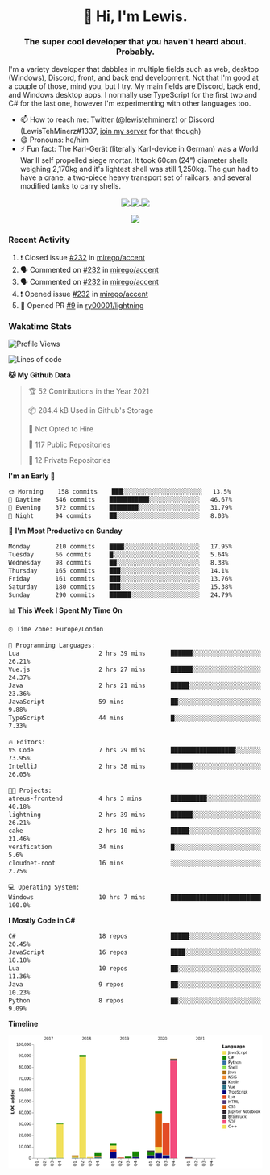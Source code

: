<h1 align="center">👋 Hi, I'm Lewis.</h1>
<h3 align="center">The super cool developer that you haven't heard about. Probably.</h3>

I'm a variety developer that dabbles in multiple fields such as web, desktop (Windows), Discord, front, and back end development. Not that I'm good at a couple of those, mind you, but I try. My main fields are Discord, back end, and Windows desktop apps. I normally use TypeScript for the first two and C# for the last one, however I'm experimenting with other languages too.

- 📫 How to reach me: Twitter ([@lewistehminerz](https://twitter.com/lewistehminerz)) or Discord (LewisTehMinerz#1337, [join my server](https://discord.gg/XnUh7JB) for that though)
- 😄 Pronouns: he/him
- ⚡ Fun fact: The Karl-Gerät (literally Karl-device in German) was a World War II self propelled siege mortar. It took 60cm (24") diameter shells weighing 2,170kg and it's lightest shell was still 1,250kg. The gun had to have a crane, a two-piece heavy transport set of railcars, and several modified tanks to carry shells.

<p align="center">
  <a href="https://github.com/anuraghazra/github-readme-stats">
    <img align="center" src="https://github-readme-stats.vercel.app/api?username=LewisTehMinerz&count_private=true&show_icons=true&theme=gruvbox">
  </a>
  <a href="https://github.com/anuraghazra/github-readme-stats">
    <img align="center" src="https://github-readme-stats.vercel.app/api/top-langs?username=LewisTehMinerz&layout=compact&theme=gruvbox">
  </a>
  <a href="https://github.com/anuraghazra/github-readme-stats">
    <img align="center" src="https://github-readme-stats.vercel.app/api/wakatime?username=LewisTehMinerz&layout=compact&theme=gruvbox">
  </a>
</p>

<p align="center">
  <a href="https://github.com/ryo-ma/github-profile-trophy">
    <img align="center" src="https://github-profile-trophy.vercel.app/?username=ryo-ma&theme=gruvbox">
  </a>
</p>

### Recent Activity
<!--START_SECTION:activity-->
1. ❗️ Closed issue [#232](https://github.com/mirego/accent/issues/232) in [mirego/accent](https://github.com/mirego/accent)
2. 🗣 Commented on [#232](https://github.com/mirego/accent/issues/232) in [mirego/accent](https://github.com/mirego/accent)
3. 🗣 Commented on [#232](https://github.com/mirego/accent/issues/232) in [mirego/accent](https://github.com/mirego/accent)
4. ❗️ Opened issue [#232](https://github.com/mirego/accent/issues/232) in [mirego/accent](https://github.com/mirego/accent)
5. 💪 Opened PR [#9](https://github.com/ry00001/lightning/pull/9) in [ry00001/lightning](https://github.com/ry00001/lightning)
<!--END_SECTION:activity-->

### Wakatime Stats
<!--START_SECTION:waka-->
![Profile Views](http://img.shields.io/badge/Profile%20Views-20-blue)

![Lines of code](https://img.shields.io/badge/From%20Hello%20World%20I%27ve%20Written-318842%20lines%20of%20code-blue)

**🐱 My Github Data** 

> 🏆 52 Contributions in the Year 2021
 > 
> 📦 284.4 kB Used in Github's Storage 
 > 
> 🚫 Not Opted to Hire
 > 
> 📜 117 Public Repositories 
 > 
> 🔑 12 Private Repositories  
 > 
**I'm an Early 🐤** 

```text
🌞 Morning    158 commits    ███░░░░░░░░░░░░░░░░░░░░░░   13.5% 
🌆 Daytime    546 commits    ███████████░░░░░░░░░░░░░░   46.67% 
🌃 Evening    372 commits    ████████░░░░░░░░░░░░░░░░░   31.79% 
🌙 Night      94 commits     ██░░░░░░░░░░░░░░░░░░░░░░░   8.03%

```
📅 **I'm Most Productive on Sunday** 

```text
Monday       210 commits    ████░░░░░░░░░░░░░░░░░░░░░   17.95% 
Tuesday      66 commits     █░░░░░░░░░░░░░░░░░░░░░░░░   5.64% 
Wednesday    98 commits     ██░░░░░░░░░░░░░░░░░░░░░░░   8.38% 
Thursday     165 commits    ███░░░░░░░░░░░░░░░░░░░░░░   14.1% 
Friday       161 commits    ███░░░░░░░░░░░░░░░░░░░░░░   13.76% 
Saturday     180 commits    ███░░░░░░░░░░░░░░░░░░░░░░   15.38% 
Sunday       290 commits    ██████░░░░░░░░░░░░░░░░░░░   24.79%

```


📊 **This Week I Spent My Time On** 

```text
⌚︎ Time Zone: Europe/London

💬 Programming Languages: 
Lua                      2 hrs 39 mins       ██████░░░░░░░░░░░░░░░░░░░   26.21% 
Vue.js                   2 hrs 27 mins       ██████░░░░░░░░░░░░░░░░░░░   24.37% 
Java                     2 hrs 21 mins       █████░░░░░░░░░░░░░░░░░░░░   23.36% 
JavaScript               59 mins             ██░░░░░░░░░░░░░░░░░░░░░░░   9.88% 
TypeScript               44 mins             █░░░░░░░░░░░░░░░░░░░░░░░░   7.33%

🔥 Editors: 
VS Code                  7 hrs 29 mins       ██████████████████░░░░░░░   73.95% 
IntelliJ                 2 hrs 38 mins       ██████░░░░░░░░░░░░░░░░░░░   26.05%

🐱‍💻 Projects: 
atreus-frontend          4 hrs 3 mins        ██████████░░░░░░░░░░░░░░░   40.18% 
lightning                2 hrs 39 mins       ██████░░░░░░░░░░░░░░░░░░░   26.21% 
cake                     2 hrs 10 mins       █████░░░░░░░░░░░░░░░░░░░░   21.46% 
verification             34 mins             █░░░░░░░░░░░░░░░░░░░░░░░░   5.6% 
cloudnet-root            16 mins             ░░░░░░░░░░░░░░░░░░░░░░░░░   2.75%

💻 Operating System: 
Windows                  10 hrs 7 mins       █████████████████████████   100.0%

```

**I Mostly Code in C#** 

```text
C#                       18 repos            █████░░░░░░░░░░░░░░░░░░░░   20.45% 
JavaScript               16 repos            ████░░░░░░░░░░░░░░░░░░░░░   18.18% 
Lua                      10 repos            ██░░░░░░░░░░░░░░░░░░░░░░░   11.36% 
Java                     9 repos             ██░░░░░░░░░░░░░░░░░░░░░░░   10.23% 
Python                   8 repos             ██░░░░░░░░░░░░░░░░░░░░░░░   9.09%

```


**Timeline**

![Chart not found](https://raw.githubusercontent.com/LewisTehMinerz/LewisTehMinerz/master/charts/bar_graph.png) 


<!--END_SECTION:waka-->
